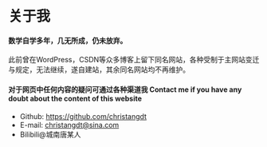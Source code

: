# 关于我

#### 数学自学多年，几无所成，仍未放弃。
此前曾在WordPress，CSDN等众多博客上留下同名网站，各种受制于主网站变迁与规定，无法继续，遂自建站，其余同名网站均不再维护。

#### 对于网页中任何内容的疑问可通过各种渠道我 Contact me if you have any doubt about the content of this website
- Github: https://github.com/christangdt
- E-mail: christangdt@sina.com
- Bilibili@城南唐某人